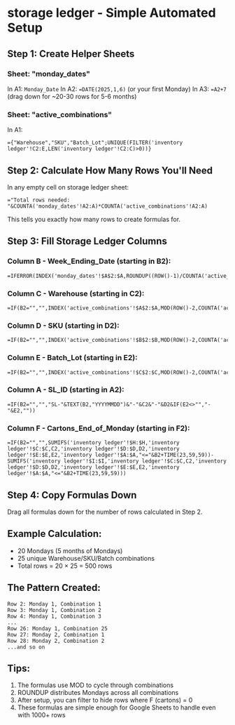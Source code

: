 # storage ledger - Simple Automated Setup

## Step 1: Create Helper Sheets

### Sheet: "monday_dates"
In A1: `Monday_Date`
In A2: `=DATE(2025,1,6)` (or your first Monday)
In A3: `=A2+7` (drag down for ~20-30 rows for 5-6 months)

### Sheet: "active_combinations" 
In A1: 
```
={"Warehouse","SKU","Batch_Lot";UNIQUE(FILTER('inventory ledger'!C2:E,LEN('inventory ledger'!C2:C)>0))}
```

## Step 2: Calculate How Many Rows You'll Need

In any empty cell on storage ledger sheet:
```
="Total rows needed: "&COUNTA('monday_dates'!A2:A)*COUNTA('active_combinations'!A2:A)
```

This tells you exactly how many rows to create formulas for.

## Step 3: Fill Storage Ledger Columns

### Column B - Week_Ending_Date (starting in B2):
```
=IFERROR(INDEX('monday_dates'!$A$2:$A,ROUNDUP((ROW()-1)/COUNTA('active_combinations'!$A$2:$A),0)),"")
```

### Column C - Warehouse (starting in C2):
```
=IF(B2="","",INDEX('active_combinations'!$A$2:$A,MOD(ROW()-2,COUNTA('active_combinations'!$A$2:$A))+1))
```

### Column D - SKU (starting in D2):
```
=IF(B2="","",INDEX('active_combinations'!$B$2:$B,MOD(ROW()-2,COUNTA('active_combinations'!$A$2:$A))+1))
```

### Column E - Batch_Lot (starting in E2):
```
=IF(B2="","",INDEX('active_combinations'!$C$2:$C,MOD(ROW()-2,COUNTA('active_combinations'!$A$2:$A))+1))
```

### Column A - SL_ID (starting in A2):
```
=IF(B2="","","SL-"&TEXT(B2,"YYYYMMDD")&"-"&C2&"-"&D2&IF(E2<>"","-"&E2,""))
```

### Column F - Cartons_End_of_Monday (starting in F2):
```
=IF(B2="","",SUMIFS('inventory ledger'!$H:$H,'inventory ledger'!$C:$C,C2,'inventory ledger'!$D:$D,D2,'inventory ledger'!$E:$E,E2,'inventory ledger'!$A:$A,"<="&B2+TIME(23,59,59))-SUMIFS('inventory ledger'!$I:$I,'inventory ledger'!$C:$C,C2,'inventory ledger'!$D:$D,D2,'inventory ledger'!$E:$E,E2,'inventory ledger'!$A:$A,"<="&B2+TIME(23,59,59)))
```

## Step 4: Copy Formulas Down

Drag all formulas down for the number of rows calculated in Step 2.

## Example Calculation:
- 20 Mondays (5 months of Mondays)
- 25 unique Warehouse/SKU/Batch combinations
- Total rows = 20 × 25 = 500 rows

## The Pattern Created:
```
Row 2: Monday 1, Combination 1
Row 3: Monday 1, Combination 2
Row 4: Monday 1, Combination 3
...
Row 26: Monday 1, Combination 25
Row 27: Monday 2, Combination 1
Row 28: Monday 2, Combination 2
...and so on
```

## Tips:
1. The formulas use MOD to cycle through combinations
2. ROUNDUP distributes Mondays across all combinations
3. After setup, you can filter to hide rows where F (cartons) = 0
4. These formulas are simple enough for Google Sheets to handle even with 1000+ rows